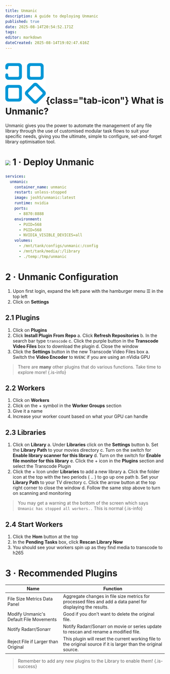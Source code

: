 ```yaml
---
title: Unmanic
description: A guide to deploying Unmanic
published: true
date: 2025-08-14T20:54:52.171Z
tags: 
editor: markdown
dateCreated: 2025-08-14T19:02:47.616Z
---
```


# ![](/unmanic.png){class="tab-icon"} What is Unmanic?

Unmanic gives you the power to automate the management of any file library through the use of customised modular task flows to suit your specific needs, giving you the ultimate, simple to configure, set-and-forget library optimisation tool.

# <img src="/docker.png" class="tab-icon"> 1 · Deploy Unmanic

```yaml
services:
  unmanic:
    container_name: unmanic
    restart: unless-stopped
    image: josh5/unmanic:latest
    runtime: nvidia
    ports:
      - 8870:8888
    environment:
      - PUID=568
      - PGID=568
      - NVIDIA_VISIBLE_DEVICES=all
    volumes:
      - /mnt/tank/configs/unmanic:/config
      - /mnt/tank/media/:/library
      - ./temp:/tmp/unmanic
```

# 2 · Unmanic Configuration
1. Upon first login, expand the left pane with the hamburger menu ☰ in the top left
1. Click on **Settings**

## 2.1 Plugins
1. Click on **Plugins**
1. Click **Install Plugin From Repo**
	a. Click **Refresh Repositories**
	b. In the search bar type `transcode`
	c. Click the purple button in the **Transcode Video Files** box to download the plugin
	d. Close the window
1. Click the **Settings** button in the new Transcode Video Files box
	a. Switch the **Video Encoder** to `NVENC` if you are using an nVidia GPU

> There are **many** other plugins that do various functions. Take time to explore more!
{.is-info}

## 2.2 Workers
1. Click on **Workers**
1. Click on the + symbol in the **Worker Groups** section
1. Give it a name
1. Increase your worker count based on what your GPU can handle


## 2.3 Libraries
1. Click on **Library**
	a. Under **Libraries** click on the **Settings** button
	b. Set the **Library Path** to your movies directory
	c. Turn on the switch for **Enable library scanner for this library**
	d. Turn on the switch for **Enable file monitor for this library**
	e. Click the + icon in the **Plugins** section and select the Transcode Plugin
1. Click the + Icon under **Libraries** to add a new library
	a. Click the folder icon at the top with the two periods ( .. ) to go up one path
 	b. Set your **Library Path** to your TV directory
 	c. Click the arrow button at the top right corner to close the window
	d. Follow the same stop above to turn on scanning and monitoring

> You may get a warning at the bottom of the screen which says `Unmanic has stopped all workers..` This is normal
{.is-info}

## 2.4 Start Workers
1. Click the **Hom** button at the top
1. In the **Pending Tasks** box, click **Rescan Library Now**
1. You should see your workers spin up as they find media to transcode to h265

# 3 · Recommended Plugins

| Name | Function |
|----|-----|
|File Size Metrics Data Panel | Aggregate changes in file size metrics for processed files and add a data panel for displaying the results. |
| Modify Unmanic's Default File Movements | Good if you don't want to delete the original file. |
| Notify Radarr/Sonarr | Notify Radarr/Sonarr on movie or series update to rescan and rename a modified file. |
| Reject File if Larger than Original | This plugin will reset the current working file to the original source if it is larger than the original source. | 
> 
> Remember to add any new plugins to the Library to enable them!
{.is-success}

